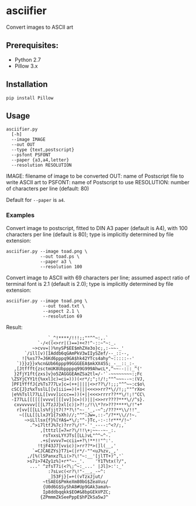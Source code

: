 # asciifier

Convert images to ASCII art

## Prerequisites:

 - Python 2.7
 - Pillow 3.x


## Installation

```
pip install Pillow
```


## Usage

```
asciifier.py 
  [-h]
  --image IMAGE
  --out OUT
  --type {text,postscript}
  --psfont PSFONT
  --paper {a3,a4,letter}
  --resolution RESOLUTION
```

IMAGE: filename of image to be converted
OUT: name of Postscript file to write ASCII art to
PSFONT: name of Postscript to use
RESOLUTION: number of characters per line (default: 80)

Default for `--paper` is `a4`.


### Examples

Convert image to postscript, fitted to DIN A3 paper (default is A4),
with 100 characters per line (default is 80);
type is implicitly determined by file extension:

```
asciifier.py --image toad.png \
             --out toad.ps \
             --paper a3 \
             --resolution 100
```


Convert image to ASCII with 69 characters per line;
assumed aspect ratio of terminal font is 2.1 (default is 2.0);
type is implicitly determined by file extension:

```
asciifier.py --image toad.png \
              --out toad.txt \
              --aspect 2.1 \
              --resolution 69
```

Result:

```
                `_^!****/!!!;;""^^~:,.`
            `-/<((<>rr|()==)+<?!^-::~"~:_.
          ~>cvv=|)%nySP$EE$mhZXe3o}c;,:-~~-_'
       `/ill[v)[IAddb6qGAmPkV3wIIySZef/--_::--,
      ![%xs77=J6Kd6pppq9GA$hk42YTcs4ahy^~:::::--'
    `)}}z}}x%cn&Ub66ppp99GGGEEA$mkXX45S;_-__::_:-_
   ,[Jtffft{zsctmUK8Ubppppq99G999AhwcL*,^~~--:::_^('
   }2fjY1ft{zxs]v}o5ZAGGGEAmZSa2tl=/-'`-~~~~~~~~:;Fc
  \ZSYjCYY1t{%xxl]c)=ci=)))(<r*/;";!/!;""^~~~--~:(VJ,
  ]PF1YfffJ{z%Ts777Lv]c=(++|||||<>r??\/!;;;"^^~~:c$o\
  cSC{J}z%xTsslL[[v]iii==)(+|||<<<>>rr?*\//!;;""^rXo<
  |e%%Tsll77LL[[vvv]iccc==))(+||<<<>rrrr??**\/!;!"CC\
  -I77LL[[[[[[vvvv[[[[vv]]c=)()|||<>>rr????***\//^s}.
   cxvvvvvv[[[L7TzJJ}xl[c)|>?!;/!\\*?r>???****\/!"+*
    r[vv[[[LLls%fjjt7(?*?\!"~-_'_,-~^;/???**\\/!!"_
     ~([LL[[LlxJY1{7sXh)//;"^^:Jw=,::-^/?**\\//!~.
       ~>iLllsx{f}%[YA$=*\/;"^-}Tc,-:-:!r***/!~'
         .^>i7ltfJ%7c)?rr?\/!"-`'_----:^<?/;,`
             ,[tttzl[=7=r?\/!!\+;~~--~-_:.
              rsTxxsLYYJTs[[LL)vL"^^~^-.
             .+s[vvvv7=ccii=+?\!**!!"^:'.
            !tjF43J7[vvic)|>rr??*>(]l(__,'
          `=CJCAEZYs}T7i=(|r*/-""<uJ%zv,_,'
        ,/[%(lSPanxzTLi(>?\!"~:__'[jlTT+)^,'`
        >s7i>74Zy1z%]+r*"~-_'.    'Y1T%tx(?/",
         ...' ^zfsT7i(<?\;^~:_...' |Jl]>:':_'
                :7sLvc(<r?\!"-__,_-~^:
                _]53Fj}[=+((vTzxJjut/
              ~tSAEG$PmkeXm80bG$ZeaVus/
              {U0d6G$SyShA8#Up9GAk3ama%~
              Ip8ddbqqkk$EO#&8bpGEkVPZC;
             {ZPmmmZkSeePppE$hPZkSa5wJ^
```

